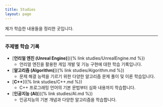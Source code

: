 ```yaml
---
title: Studies
layout: page
---
```


제가 학습한 내용들을 정리한 곳입니다.

---

### 주제별 학습 기록

*   [**언리얼 엔진 (Unreal Engine)**]({% link studies/UnrealEngine.md %})
    *   언리얼 엔진을 활용한 게임 개발 및 기능 구현에 대한 학습 기록입니다.
*   [**알고리즘 (Algorithm)**]({% link studies/Algorithm.md %})
    *   문제 해결 능력을 기르기 위한 다양한 알고리즘 문제 풀이 및 이론 학습입니다.
*   [**C++**]({% link studies/C++.md %})
    *   C++ 프로그래밍 언어의 기본 문법부터 심화 내용까지 학습합니다.
*   [**인공지능 (AI)**]({% link studies/AI.md %})
    *   인공지능의 기본 개념과 다양한 알고리즘을 학습합니다.